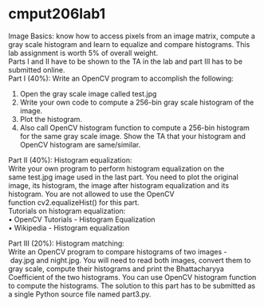 # cmput206lab1
Image Basics: know how to access pixels from an image matrix, compute a gray scale histogram and learn to equalize and compare histograms. This lab assignment is worth 5% of overall weight.  
Parts I and II have to be shown to the TA in the lab and part III has to be submitted online.  
Part I (40%): Write an OpenCV program to accomplish the following:  
1. Open the gray scale image called test.jpg  
2. Write your own code to compute a 256-bin gray scale histogram of the image.  
3. Plot the histogram.  
4. Also call OpenCV histogram function to compute a 256-bin histogram for the same gray scale image. Show the TA that your histogram and OpenCV histogram are same/similar.

Part II (40%): Histogram equalization:  
Write your own program to perform histogram equalization on the same test.jpg image used in the last part. You need to plot the original image, its histogram, the image after histogram equalization and its histogram. You are not allowed to use the OpenCV function cv2.equalizeHist() for this part.  
Tutorials on histogram equalization:  
• OpenCV Tutorials - Histogram Equalization  
• Wikipedia - Histogram equalization
  
Part III (20%): Histogram matching:  
Write an OpenCV program to compare histograms of two images - day.jpg and night.jpg. You will need to read both images, convert them to gray scale, compute their histograms and print the Bhattacharyya Coefficient of the two histograms. You can use OpenCV histogram function to compute the histograms. The solution to this part has to be submitted as a single Python source file named part3.py.